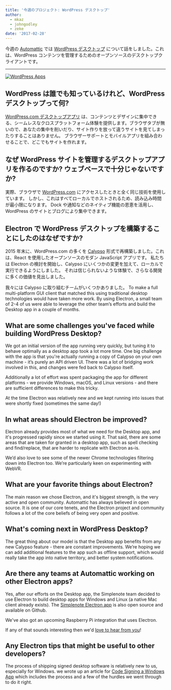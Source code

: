 ```yaml
---
title: '今週のプロジェクト: WordPress デスクトップ'
author:
  - mkaz
  - johngodley
  - zeke
date: '2017-02-28'
---
```


今週の [Automattic](https://automattic.com/) では [WordPress デスクトップ](https://apps.wordpress.com/desktop/) について話をしました。これは、WordPress コンテンツを管理するためのオープンソースのデスクトップクライアントです。

---

[![WordPress Apps](https://cloud.githubusercontent.com/assets/2289/23391881/ea54d52e-fd2c-11e6-86ec-98fe466d5c5c.gif)](https://apps.wordpress.com/desktop/)

## WordPress は誰でも知っているけれど、WordPress デスクトップって何?

[WordPress.com デスクトップアプリ](https://apps.wordpress.com/desktop/) は、コンテンツとデザインに集中できる、シームレスなクロスプラットフォーム体験を提供します。ブラウザタブが無いので、あなたの集中を削いだり、サイト作りを放って違うサイトを見てしまったりすることはありません。 ブラウザーサポートとモバイルアプリを組み合わせることで、どこでもサイトを作れます。

## なぜ WordPress サイトを管理するデスクトップアプリを作るのですか? ウェブベースで十分じゃないですか?

実際、ブラウザで [WordPress.com](https://wordpress.com) にアクセスしたときと全く同じ技術を使用しています。 しかし、これはすべてローカルでホストされるため、読み込み時間が最小限になります。 Dock や通知などのネイティブ機能の恩恵を活用し、WordPress のサイトとブログにより集中できます。

## Electron で WordPress デスクトップを構築することにしたのはなぜですか?

2015 年末に、WordPress.com の多くを [Calypso](https://github.com/automattic/wp-calypso) 形式で再構築しました。これは、React を使用したオープンソースのモダン JavaScript アプリです。 私たちは Electron の検討を開始し、Calypso にいくつかの変更を加えて、ローカルで実行できるようにしました。 それは信じられないような体験で、さらなる開発に多くの価値を見出しました。

我々には Calypso に取り組むチームがいくつかありました。 To make a full multi-platform GUI client that matched this using traditional desktop technologies would have taken more work. By using Electron, a small team of 2-4 of us were able to leverage the other team’s efforts and build the Desktop app in a couple of months.

## What are some challenges you've faced while building WordPress Desktop?

We got an initial version of the app running very quickly, but tuning it to behave optimally as a desktop app took a lot more time. One big challenge with the app is that you're actually running a copy of Calypso on your own machine - it’s purely an API driven UI. There was a lot of bridging work involved in this, and changes were fed back to Calypso itself.

Additionally a lot of effort was spent packaging the app for different platforms - we provide Windows, macOS, and Linux versions - and there are sufficient differences to make this tricky.

At the time Electron was relatively new and we kept running into issues that were shortly fixed (sometimes the same day!)

## In what areas should Electron be improved?

Electron already provides most of what we need for the Desktop app, and it's progressed rapidly since we started using it. That said, there are some areas that are taken for granted in a desktop app, such as spell checking and find/replace, that are harder to replicate with Electron as-is.

We’d also love to see some of the newer Chrome technologies filtering down into Electron too. We’re particularly keen on experimenting with WebVR.

## What are your favorite things about Electron?

The main reason we chose Electron, and it's biggest strength, is the very active and open community. Automattic has always believed in open source. It is one of our core tenets, and the Electron project and community follows a lot of the core beliefs of being very open and positive.

## What's coming next in WordPress Desktop?

The great thing about our model is that the Desktop app benefits from any new Calypso feature - there are constant improvements. We’re hoping we can add additional features to the app such as offline support, which would really take the app into native territory, and better system notifications.

## Are there any teams at Automattic working on other Electron apps?

Yes, after our efforts on the Desktop app, the Simplenote team decided to use Electron to build desktop apps for Windows and Linux (a native Mac client already exists). The [Simplenote Electron app](https://github.com/Automattic/simplenote-electron) is also open source and available on Github.

We've also got an upcoming Raspberry Pi integration that uses Electron.

If any of that sounds interesting then we'd [love to hear from you](https://automattic.com/work-with-us/)!

## Any Electron tips that might be useful to other developers?

The process of shipping signed desktop software is relatively new to us, especially for Windows. we wrote up an article for [Code Signing a Windows App](https://mkaz.blog/code/code-signing-a-windows-application/) which includes the process and a few of the hurdles we went through to do it right.

